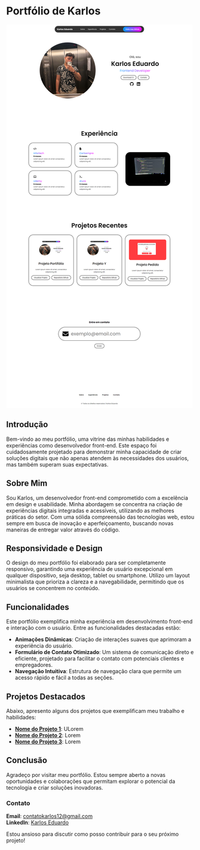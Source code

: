 # Portfólio de Karlos

![Captura do Projeto](assets/images/imagens_projetos/print-projeto.png)

## Introdução

Bem-vindo ao meu portfólio, uma vitrine das minhas habilidades e experiências como desenvolvedor front-end. Este espaço foi cuidadosamente projetado para demonstrar minha capacidade de criar soluções digitais que não apenas atendem às necessidades dos usuários, mas também superam suas expectativas.

## Sobre Mim

Sou Karlos, um desenvolvedor front-end comprometido com a excelência em design e usabilidade. Minha abordagem se concentra na criação de experiências digitais integradas e acessíveis, utilizando as melhores práticas do setor. Com uma sólida compreensão das tecnologias web, estou sempre em busca de inovação e aperfeiçoamento, buscando novas maneiras de entregar valor através do código.

## Responsividade e Design

O design do meu portfólio foi elaborado para ser completamente responsivo, garantindo uma experiência de usuário excepcional em qualquer dispositivo, seja desktop, tablet ou smartphone. Utilizo um layout minimalista que prioriza a clareza e a navegabilidade, permitindo que os usuários se concentrem no conteúdo.

## Funcionalidades

Este portfólio exemplifica minha experiência em desenvolvimento front-end e interação com o usuário. Entre as funcionalidades destacadas estão:

- **Animações Dinâmicas**: Criação de interações suaves que aprimoram a experiência do usuário.
- **Formulário de Contato Otimizado**: Um sistema de comunicação direto e eficiente, projetado para facilitar o contato com potenciais clientes e empregadores.
- **Navegação Intuitiva**: Estrutura de navegação clara que permite um acesso rápido e fácil a todas as seções.

## Projetos Destacados

Abaixo, apresento alguns dos projetos que exemplificam meu trabalho e habilidades:

- **[Nome do Projeto 1](link-do-projeto-1)**: ULorem
- **[Nome do Projeto 2](link-do-projeto-2)**: Lorem
- **[Nome do Projeto 3](link-do-projeto-3)**: Lorem 

## Conclusão

Agradeço por visitar meu portfólio. Estou sempre aberto a novas oportunidades e colaborações que permitam explorar o potencial da tecnologia e criar soluções inovadoras. 

### Contato

**Email**: [contatokarlos12@gmail.com](mailto:contatokarlos12@gmail.com)  
**LinkedIn**: [Karlos Eduardo](https://www.linkedin.com/in/karlos-eduardo-414016253/)

Estou ansioso para discutir como posso contribuir para o seu próximo projeto!
